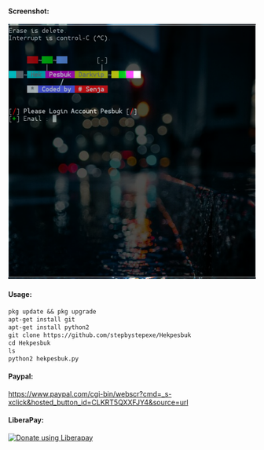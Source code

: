 #### Screenshot:
![](./Screenshoot.png)
#### Usage:
```
pkg update && pkg upgrade
apt-get install git
apt-get install python2
git clone https://github.com/stepbystepexe/Hekpesbuk
cd Hekpesbuk
ls
python2 hekpesbuk.py
```
#### Paypal:
https://www.paypal.com/cgi-bin/webscr?cmd=_s-xclick&hosted_button_id=CLKRT5QXXFJY4&source=url
#### LiberaPay:
<noscript><a href="https://liberapay.com/stepbystepexe/donate"><img alt="Donate using Liberapay" src="https://liberapay.com/assets/widgets/donate.svg"></a></noscript>
